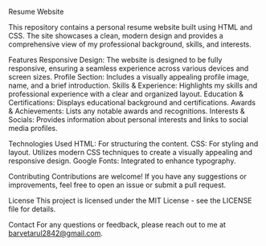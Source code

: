 Resume Website

This repository contains a personal resume website built using HTML and CSS. The site showcases a clean, modern design and provides a comprehensive view of my professional background, skills, and interests.

Features
Responsive Design: The website is designed to be fully responsive, ensuring a seamless experience across various devices and screen sizes.
Profile Section: Includes a visually appealing profile image, name, and a brief introduction.
Skills & Experience: Highlights my skills and professional experience with a clear and organized layout.
Education & Certifications: Displays educational background and certifications.
Awards & Achievements: Lists any notable awards and recognitions.
Interests & Socials: Provides information about personal interests and links to social media profiles.

Technologies Used
HTML: For structuring the content.
CSS: For styling and layout. Utilizes modern CSS techniques to create a visually appealing and responsive design.
Google Fonts: Integrated to enhance typography.


Contributing
Contributions are welcome! If you have any suggestions or improvements, feel free to open an issue or submit a pull request.

License
This project is licensed under the MIT License - see the LICENSE file for details.

Contact
For any questions or feedback, please reach out to me at barvetarul2842@gmail.com.

